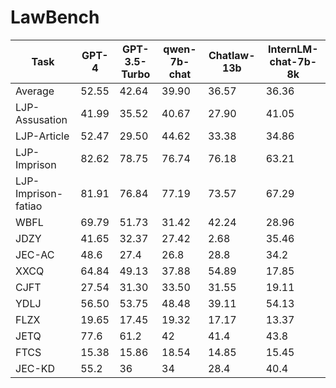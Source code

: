 # LawBench
| Task                | GPT-4 | GPT-3.5-Turbo | qwen-7b-chat | Chatlaw-13b | InternLM-chat-7b-8k |
|---------------------|-------|---------------|--------------|-------------|---------------------|
| Average             | 52.55 | 42.64         | 39.90        | 36.57       | 36.36               |
| LJP-Assusation      | 41.99 | 35.52         | 40.67        | 27.90       | 41.05               |
| LJP-Article         | 52.47 | 29.50         | 44.62        | 33.38       | 34.86               |
| LJP-Imprison        | 82.62 | 78.75         | 76.74        | 76.18       | 63.21               |
| LJP-Imprison-fatiao | 81.91 | 76.84         | 77.19        | 73.57       | 67.29               |
| WBFL                | 69.79 | 51.73         | 31.42        | 42.24       | 28.96               |
| JDZY                | 41.65 | 32.37         | 27.42        | 2.68        | 35.46               |
| JEC-AC              | 48.6  | 27.4          | 26.8         | 28.8        | 34.2                |
| XXCQ                | 64.84 | 49.13         | 37.88        | 54.89       | 17.85               |
| CJFT                | 27.54 | 31.30         | 33.50        | 31.55       | 19.11               |
| YDLJ                | 56.50 | 53.75         | 48.48        | 39.11       | 54.13               |
| FLZX                | 19.65 | 17.45         | 19.32        | 17.17       | 13.37               |
| JETQ                | 77.6  | 61.2          | 42           | 41.4        | 43.8                |
| FTCS                | 15.38 | 15.86         | 18.54        | 14.85       | 15.45               |
| JEC-KD              | 55.2  | 36            | 34           | 28.4        | 40.4                |
